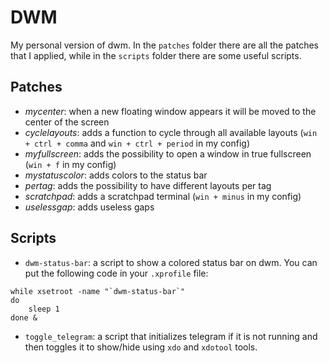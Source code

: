 # DWM

My personal version of dwm. In the `patches` folder there are all the patches that I applied, while in the `scripts` folder there are some useful scripts.

## Patches

- *mycenter*: when a new floating window appears it will be moved to the center of the screen
- *cyclelayouts*: adds a function to cycle through all available layouts (`win + ctrl + comma` and `win + ctrl + period` in my config)
- *myfullscreen*: adds the possibility to open a window in true fullscreen (`win + f` in my config)
- *mystatuscolor*: adds colors to the status bar
- *pertag*: adds the possibility to have different layouts per tag
- *scratchpad*: adds a scratchpad terminal (`win + minus` in my config)
- *uselessgap*: adds useless gaps

## Scripts

- `dwm-status-bar`: a script to show a colored status bar on dwm. You can put the following code in your `.xprofile` file:

```
while xsetroot -name "`dwm-status-bar`"
do
	sleep 1
done &
```

- `toggle_telegram`: a script that initializes telegram if it is not running and then toggles it to show/hide using `xdo` and `xdotool` tools.

